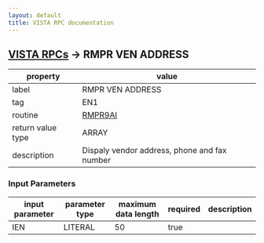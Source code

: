 ```yaml
---
layout: default
title: VISTA RPC documentation
---
```




## [VISTA RPCs](TableOfContent.md) &#8594; RMPR VEN ADDRESS 

 property | value 
--- | --- 
 label | RMPR VEN ADDRESS
 tag | EN1
 routine | [RMPR9AI](http://code.osehra.org/dox/Routine_RMPR9AI_source.html)
 return value type | ARRAY
 description | Dispaly vendor address, phone and fax number

### Input Parameters

| input parameter | parameter type | maximum data length | required | description | 
| --- | --- | --- | --- | --- | 
| IEN | LITERAL | 50 | true |  | 
